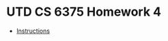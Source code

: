 # UTD CS 6375 Homework 4

- [Instructions][hw4]

[hw4]:
<http://www.hlt.utdallas.edu/~vgogate/ml/2019f/homeworks/hw4.pdf>
"Homework 4 Instructions"
